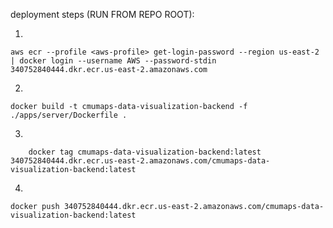 deployment steps (RUN FROM REPO ROOT):

1.

```
aws ecr --profile <aws-profile> get-login-password --region us-east-2 | docker login --username AWS --password-stdin 340752840444.dkr.ecr.us-east-2.amazonaws.com
```

2.

```
docker build -t cmumaps-data-visualization-backend -f ./apps/server/Dockerfile .
```

3.

```
	docker tag cmumaps-data-visualization-backend:latest 340752840444.dkr.ecr.us-east-2.amazonaws.com/cmumaps-data-visualization-backend:latest
```

4.

```
docker push 340752840444.dkr.ecr.us-east-2.amazonaws.com/cmumaps-data-visualization-backend:latest
```
